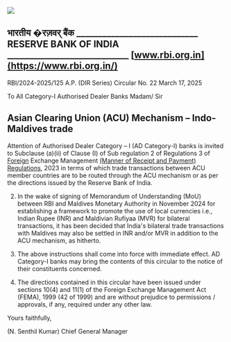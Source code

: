 ![](_page_0_Picture_0.jpeg)

## **भारतीय �रज़वर् बैंक** \_\_\_\_\_\_\_\_\_\_\_\_\_\_\_\_\_\_\_\_\_\_\_\_\_\_\_\_ **RESERVE BANK OF INDIA** \_\_\_\_\_\_\_\_\_\_\_\_\_\_\_\_\_\_\_\_\_\_\_\_\_\_\_\_ **[www.rbi.org.in](https://www.rbi.org.in/)**

RBI/2024-2025/125 A.P. (DIR Series) Circular No. 22 March 17, 2025

To All Category-I Authorised Dealer Banks Madam/ Sir

## **Asian Clearing Union (ACU) Mechanism – Indo-Maldives trade**

Attention of Authorised Dealer Category – I (AD Category-I) banks is invited to Subclause (a)(ii) of Clause (I) of Sub regulation 2 of Regulations 3 of [Foreign](https://www.rbi.org.in/Scripts/NotificationUser.aspx?Id=12579&Mode=0)  Exchange Management [\(Manner of Receipt and Payment\) Regulations,](https://www.rbi.org.in/Scripts/NotificationUser.aspx?Id=12579&Mode=0) 2023 in terms of which trade transactions between ACU member countries are to be routed through the ACU mechanism or as per the directions issued by the Reserve Bank of India.

2. In the wake of signing of Memorandum of Understanding (MoU) between RBI and Maldives Monetary Authority in November 2024 for establishing a framework to promote the use of local currencies i.e., Indian Rupee (INR) and Maldivian Rufiyaa (MVR) for bilateral transactions, it has been decided that India's bilateral trade transactions with Maldives may also be settled in INR and/or MVR in addition to the ACU mechanism, as hitherto.

3. The above instructions shall come into force with immediate effect. AD Category-I banks may bring the contents of this circular to the notice of their constituents concerned.

4. The directions contained in this circular have been issued under sections 10(4) and 11(1) of the Foreign Exchange Management Act (FEMA), 1999 (42 of 1999) and are without prejudice to permissions / approvals, if any, required under any other law.

Yours faithfully,

(N. Senthil Kumar) Chief General Manager